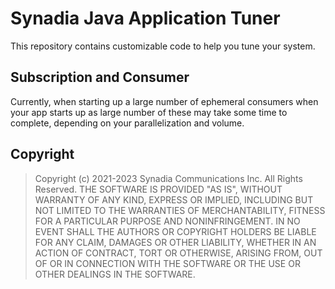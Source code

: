 # Synadia Java Application Tuner

This repository contains customizable code to help you tune your system.

## Subscription and Consumer 

Currently, when starting up a large number of ephemeral consumers when your app starts up 
as large number of these may take some time to complete, depending on your parallelization and volume. 

## Copyright

> Copyright (c) 2021-2023 Synadia Communications Inc.  All Rights Reserved.
> THE SOFTWARE IS PROVIDED "AS IS", WITHOUT WARRANTY OF ANY KIND, EXPRESS OR
> IMPLIED, INCLUDING BUT NOT LIMITED TO THE WARRANTIES OF MERCHANTABILITY,
> FITNESS FOR A PARTICULAR PURPOSE AND NONINFRINGEMENT. IN NO EVENT SHALL THE
> AUTHORS OR COPYRIGHT HOLDERS BE LIABLE FOR ANY CLAIM, DAMAGES OR OTHER
> LIABILITY, WHETHER IN AN ACTION OF CONTRACT, TORT OR OTHERWISE, ARISING FROM,
> OUT OF OR IN CONNECTION WITH THE SOFTWARE OR THE USE OR OTHER DEALINGS IN THE
> SOFTWARE.
